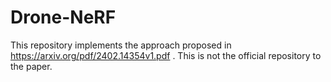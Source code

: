 # Drone-NeRF
This repository implements the approach proposed in https://arxiv.org/pdf/2402.14354v1.pdf . This is not the official repository to the paper.
